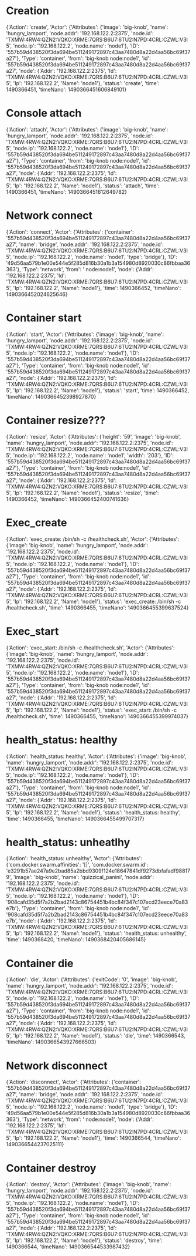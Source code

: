 # Creation
{'Action': 'create',
 'Actor': {'Attributes': {'image': 'big-knob',
                          'name': 'hungry_lamport',
                          'node.addr': '192.168.122.2:2375',
                          'node.id': 'TXMW:4RW4:QZN2:VQKO:XRME:7QRS:B6U7:6TU2:N7PD:4CRL:CZWL:V3I5',
                          'node.ip': '192.168.122.2',
                          'node.name': 'node1'},
           'ID': '557b59d438520f3da694be511249172897c43aa7480d8a22d4aa56bc69f37a27'},
 'Type': 'container',
 'from': 'big-knob node:node1',
 'id': '557b59d438520f3da694be511249172897c43aa7480d8a22d4aa56bc69f37a27',
 'node': {'Addr': '192.168.122.2:2375',
          'Id': 'TXMW:4RW4:QZN2:VQKO:XRME:7QRS:B6U7:6TU2:N7PD:4CRL:CZWL:V3I5',
          'Ip': '192.168.122.2',
          'Name': 'node1'},
 'status': 'create',
 'time': 1490366451,
 'timeNano': 1490366451606849101}
# Console attach
{'Action': 'attach',
 'Actor': {'Attributes': {'image': 'big-knob',
                          'name': 'hungry_lamport',
                          'node.addr': '192.168.122.2:2375',
                          'node.id': 'TXMW:4RW4:QZN2:VQKO:XRME:7QRS:B6U7:6TU2:N7PD:4CRL:CZWL:V3I5',
                          'node.ip': '192.168.122.2',
                          'node.name': 'node1'},
           'ID': '557b59d438520f3da694be511249172897c43aa7480d8a22d4aa56bc69f37a27'},
 'Type': 'container',
 'from': 'big-knob node:node1',
 'id': '557b59d438520f3da694be511249172897c43aa7480d8a22d4aa56bc69f37a27',
 'node': {'Addr': '192.168.122.2:2375',
          'Id': 'TXMW:4RW4:QZN2:VQKO:XRME:7QRS:B6U7:6TU2:N7PD:4CRL:CZWL:V3I5',
          'Ip': '192.168.122.2',
          'Name': 'node1'},
 'status': 'attach',
 'time': 1490366451,
 'timeNano': 1490366451612649782}
# Network connect
{'Action': 'connect',
 'Actor': {'Attributes': {'container': '557b59d438520f3da694be511249172897c43aa7480d8a22d4aa56bc69f37a27',
                          'name': 'bridge',
                          'node.addr': '192.168.122.2:2375',
                          'node.id': 'TXMW:4RW4:QZN2:VQKO:XRME:7QRS:B6U7:6TU2:N7PD:4CRL:CZWL:V3I5',
                          'node.ip': '192.168.122.2',
                          'node.name': 'node1',
                          'type': 'bridge'},
           'ID': '49d56aa579b1e00e544e5f285d816b30a1b3a154980d8920030c86fbbaa36363'},
 'Type': 'network',
 'from': ' node:node1',
 'node': {'Addr': '192.168.122.2:2375',
          'Id': 'TXMW:4RW4:QZN2:VQKO:XRME:7QRS:B6U7:6TU2:N7PD:4CRL:CZWL:V3I5',
          'Ip': '192.168.122.2',
          'Name': 'node1'},
 'time': 1490366452,
 'timeNano': 1490366452024625646}
# Container start
{'Action': 'start',
 'Actor': {'Attributes': {'image': 'big-knob',
                          'name': 'hungry_lamport',
                          'node.addr': '192.168.122.2:2375',
                          'node.id': 'TXMW:4RW4:QZN2:VQKO:XRME:7QRS:B6U7:6TU2:N7PD:4CRL:CZWL:V3I5',
                          'node.ip': '192.168.122.2',
                          'node.name': 'node1'},
           'ID': '557b59d438520f3da694be511249172897c43aa7480d8a22d4aa56bc69f37a27'},
 'Type': 'container',
 'from': 'big-knob node:node1',
 'id': '557b59d438520f3da694be511249172897c43aa7480d8a22d4aa56bc69f37a27',
 'node': {'Addr': '192.168.122.2:2375',
          'Id': 'TXMW:4RW4:QZN2:VQKO:XRME:7QRS:B6U7:6TU2:N7PD:4CRL:CZWL:V3I5',
          'Ip': '192.168.122.2',
          'Name': 'node1'},
 'status': 'start',
 'time': 1490366452,
 'timeNano': 1490366452398927870}
# Container resize???
{'Action': 'resize',
 'Actor': {'Attributes': {'height': '59',
                          'image': 'big-knob',
                          'name': 'hungry_lamport',
                          'node.addr': '192.168.122.2:2375',
                          'node.id': 'TXMW:4RW4:QZN2:VQKO:XRME:7QRS:B6U7:6TU2:N7PD:4CRL:CZWL:V3I5',
                          'node.ip': '192.168.122.2',
                          'node.name': 'node1',
                          'width': '203'},
           'ID': '557b59d438520f3da694be511249172897c43aa7480d8a22d4aa56bc69f37a27'},
 'Type': 'container',
 'from': 'big-knob node:node1',
 'id': '557b59d438520f3da694be511249172897c43aa7480d8a22d4aa56bc69f37a27',
 'node': {'Addr': '192.168.122.2:2375',
          'Id': 'TXMW:4RW4:QZN2:VQKO:XRME:7QRS:B6U7:6TU2:N7PD:4CRL:CZWL:V3I5',
          'Ip': '192.168.122.2',
          'Name': 'node1'},
 'status': 'resize',
 'time': 1490366452,
 'timeNano': 1490366452400741636}
# Exec_create
{'Action': 'exec_create: /bin/sh -c /healthcheck.sh',
 'Actor': {'Attributes': {'image': 'big-knob',
                          'name': 'hungry_lamport',
                          'node.addr': '192.168.122.2:2375',
                          'node.id': 'TXMW:4RW4:QZN2:VQKO:XRME:7QRS:B6U7:6TU2:N7PD:4CRL:CZWL:V3I5',
                          'node.ip': '192.168.122.2',
                          'node.name': 'node1'},
           'ID': '557b59d438520f3da694be511249172897c43aa7480d8a22d4aa56bc69f37a27'},
 'Type': 'container',
 'from': 'big-knob node:node1',
 'id': '557b59d438520f3da694be511249172897c43aa7480d8a22d4aa56bc69f37a27',
 'node': {'Addr': '192.168.122.2:2375',
          'Id': 'TXMW:4RW4:QZN2:VQKO:XRME:7QRS:B6U7:6TU2:N7PD:4CRL:CZWL:V3I5',
          'Ip': '192.168.122.2',
          'Name': 'node1'},
 'status': 'exec_create: /bin/sh -c /healthcheck.sh',
 'time': 1490366455,
 'timeNano': 1490366455399637524}
# Exec_start
{'Action': 'exec_start: /bin/sh -c /healthcheck.sh',
 'Actor': {'Attributes': {'image': 'big-knob',
                          'name': 'hungry_lamport',
                          'node.addr': '192.168.122.2:2375',
                          'node.id': 'TXMW:4RW4:QZN2:VQKO:XRME:7QRS:B6U7:6TU2:N7PD:4CRL:CZWL:V3I5',
                          'node.ip': '192.168.122.2',
                          'node.name': 'node1'},
           'ID': '557b59d438520f3da694be511249172897c43aa7480d8a22d4aa56bc69f37a27'},
 'Type': 'container',
 'from': 'big-knob node:node1',
 'id': '557b59d438520f3da694be511249172897c43aa7480d8a22d4aa56bc69f37a27',
 'node': {'Addr': '192.168.122.2:2375',
          'Id': 'TXMW:4RW4:QZN2:VQKO:XRME:7QRS:B6U7:6TU2:N7PD:4CRL:CZWL:V3I5',
          'Ip': '192.168.122.2',
          'Name': 'node1'},
 'status': 'exec_start: /bin/sh -c /healthcheck.sh',
 'time': 1490366455,
 'timeNano': 1490366455399974037}
# health_status: healthy
{'Action': 'health_status: healthy',
 'Actor': {'Attributes': {'image': 'big-knob',
                          'name': 'hungry_lamport',
                          'node.addr': '192.168.122.2:2375',
                          'node.id': 'TXMW:4RW4:QZN2:VQKO:XRME:7QRS:B6U7:6TU2:N7PD:4CRL:CZWL:V3I5',
                          'node.ip': '192.168.122.2',
                          'node.name': 'node1'},
           'ID': '557b59d438520f3da694be511249172897c43aa7480d8a22d4aa56bc69f37a27'},
 'Type': 'container',
 'from': 'big-knob node:node1',
 'id': '557b59d438520f3da694be511249172897c43aa7480d8a22d4aa56bc69f37a27',
 'node': {'Addr': '192.168.122.2:2375',
          'Id': 'TXMW:4RW4:QZN2:VQKO:XRME:7QRS:B6U7:6TU2:N7PD:4CRL:CZWL:V3I5',
          'Ip': '192.168.122.2',
          'Name': 'node1'},
 'status': 'health_status: healthy',
 'time': 1490366455,
 'timeNano': 1490366455499707317}
# health_status: unheatlhy
{'Action': 'health_status: unhealthy',
 'Actor': {'Attributes': {'com.docker.swarm.affinities': '[]',
                          'com.docker.swarm.id': 'e3291b57ae247a9e2bad85a2bbd9309f124e18647841df9273dbfafadf988179',
                          'image': 'big-knob',
                          'name': 'quizzical_panini',
                          'node.addr': '192.168.122.2:2375',
                          'node.id': 'TXMW:4RW4:QZN2:VQKO:XRME:7QRS:B6U7:6TU2:N7PD:4CRL:CZWL:V3I5',
                          'node.ip': '192.168.122.2',
                          'node.name': 'node1'},
           'ID': '908cafd35d5f7a2b2bad2143c86754451b4bc84f347c107ecd23eece70a83e7b'},
 'Type': 'container',
 'from': 'big-knob node:node1',
 'id': '908cafd35d5f7a2b2bad2143c86754451b4bc84f347c107ecd23eece70a83e7b',
 'node': {'Addr': '192.168.122.2:2375',
          'Id': 'TXMW:4RW4:QZN2:VQKO:XRME:7QRS:B6U7:6TU2:N7PD:4CRL:CZWL:V3I5',
          'Ip': '192.168.122.2',
          'Name': 'node1'},
 'status': 'health_status: unhealthy',
 'time': 1490368420,
 'timeNano': 1490368420405686145}
# Container die
{'Action': 'die',
 'Actor': {'Attributes': {'exitCode': '0',
                          'image': 'big-knob',
                          'name': 'hungry_lamport',
                          'node.addr': '192.168.122.2:2375',
                          'node.id': 'TXMW:4RW4:QZN2:VQKO:XRME:7QRS:B6U7:6TU2:N7PD:4CRL:CZWL:V3I5',
                          'node.ip': '192.168.122.2',
                          'node.name': 'node1'},
           'ID': '557b59d438520f3da694be511249172897c43aa7480d8a22d4aa56bc69f37a27'},
 'Type': 'container',
 'from': 'big-knob node:node1',
 'id': '557b59d438520f3da694be511249172897c43aa7480d8a22d4aa56bc69f37a27',
 'node': {'Addr': '192.168.122.2:2375',
          'Id': 'TXMW:4RW4:QZN2:VQKO:XRME:7QRS:B6U7:6TU2:N7PD:4CRL:CZWL:V3I5',
          'Ip': '192.168.122.2',
          'Name': 'node1'},
 'status': 'die',
 'time': 1490366543,
 'timeNano': 1490366543927666503}
# Network disconnect
{'Action': 'disconnect',
 'Actor': {'Attributes': {'container': '557b59d438520f3da694be511249172897c43aa7480d8a22d4aa56bc69f37a27',
                          'name': 'bridge',
                          'node.addr': '192.168.122.2:2375',
                          'node.id': 'TXMW:4RW4:QZN2:VQKO:XRME:7QRS:B6U7:6TU2:N7PD:4CRL:CZWL:V3I5',
                          'node.ip': '192.168.122.2',
                          'node.name': 'node1',
                          'type': 'bridge'},
           'ID': '49d56aa579b1e00e544e5f285d816b30a1b3a154980d8920030c86fbbaa36363'},
 'Type': 'network',
 'from': ' node:node1',
 'node': {'Addr': '192.168.122.2:2375',
          'Id': 'TXMW:4RW4:QZN2:VQKO:XRME:7QRS:B6U7:6TU2:N7PD:4CRL:CZWL:V3I5',
          'Ip': '192.168.122.2',
          'Name': 'node1'},
 'time': 1490366544,
 'timeNano': 1490366544237025111}
# Container destroy
{'Action': 'destroy',
 'Actor': {'Attributes': {'image': 'big-knob',
                          'name': 'hungry_lamport',
                          'node.addr': '192.168.122.2:2375',
                          'node.id': 'TXMW:4RW4:QZN2:VQKO:XRME:7QRS:B6U7:6TU2:N7PD:4CRL:CZWL:V3I5',
                          'node.ip': '192.168.122.2',
                          'node.name': 'node1'},
           'ID': '557b59d438520f3da694be511249172897c43aa7480d8a22d4aa56bc69f37a27'},
 'Type': 'container',
 'from': 'big-knob node:node1',
 'id': '557b59d438520f3da694be511249172897c43aa7480d8a22d4aa56bc69f37a27',
 'node': {'Addr': '192.168.122.2:2375',
          'Id': 'TXMW:4RW4:QZN2:VQKO:XRME:7QRS:B6U7:6TU2:N7PD:4CRL:CZWL:V3I5',
          'Ip': '192.168.122.2',
          'Name': 'node1'},
 'status': 'destroy',
 'time': 1490366544,
 'timeNano': 1490366544533987432}
